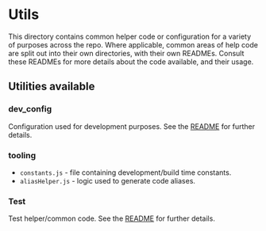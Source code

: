 # Utils

This directory contains common helper code or configuration for a variety of purposes across the repo. Where applicable, common areas of help code are split out into their own directories, with their own READMEs. Consult these READMEs for more details about the code available, and their usage.

## Utilities available

### dev_config

Configuration used for development purposes. See the [README](./dev_config/README.md) for further details.

### tooling

- `constants.js` - file containing development/build time constants.
- `aliasHelper.js` - logic used to generate code aliases.

### Test

Test helper/common code. See the [README](./test/README.md) for further details.
